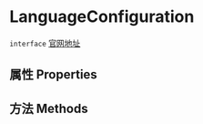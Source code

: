 # LanguageConfiguration
`interface` [官网地址](https://microsoft.github.io/monaco-editor/docs.html#interfaces/languages.LanguageConfiguration.html)
## 属性 Properties
## 方法 Methods


